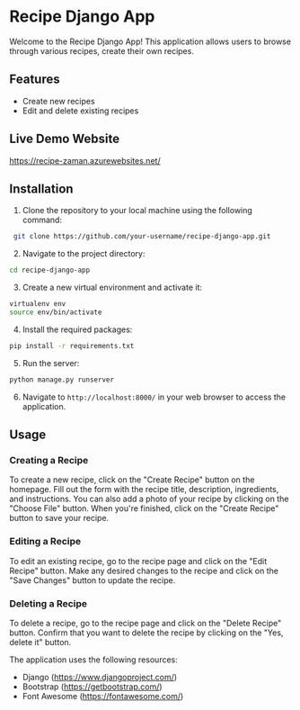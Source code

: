 # Recipe Django App

Welcome to the Recipe Django App! This application allows users to browse through various recipes, create their own recipes. 

## Features

- Create new recipes
- Edit and delete existing recipes

## Live Demo Website
https://recipe-zaman.azurewebsites.net/

## Installation

1. Clone the repository to your local machine using the following command:
```bash
 git clone https://github.com/your-username/recipe-django-app.git
```
2. Navigate to the project directory:
```bash
cd recipe-django-app
```

3. Create a new virtual environment and activate it:
```bash
virtualenv env
source env/bin/activate
```


4. Install the required packages:
```bash
pip install -r requirements.txt
```

5. Run the server:
```bash
python manage.py runserver
```

6. Navigate to `http://localhost:8000/` in your web browser to access the application.

## Usage

### Creating a Recipe

To create a new recipe, click on the "Create Recipe" button on the homepage. Fill out the form with the recipe title, description, ingredients, and instructions. You can also add a photo of your recipe by clicking on the "Choose File" button. When you're finished, click on the "Create Recipe" button to save your recipe.

### Editing a Recipe

To edit an existing recipe, go to the recipe page and click on the "Edit Recipe" button. Make any desired changes to the recipe and click on the "Save Changes" button to update the recipe.

### Deleting a Recipe

To delete a recipe, go to the recipe page and click on the "Delete Recipe" button. Confirm that you want to delete the recipe by clicking on the "Yes, delete it" button.


The application uses the following resources:

- Django (https://www.djangoproject.com/)
- Bootstrap (https://getbootstrap.com/)
- Font Awesome (https://fontawesome.com/)
